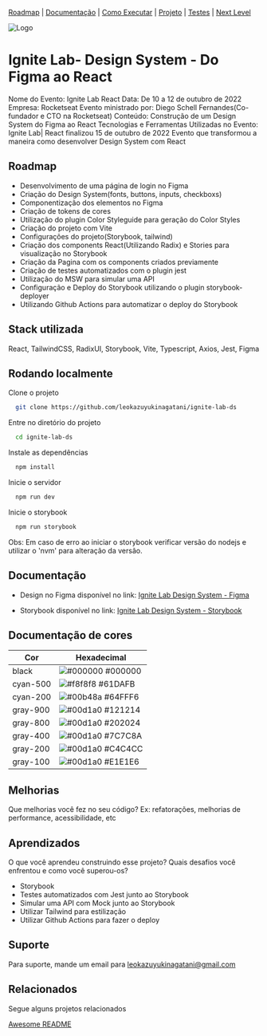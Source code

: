 [Roadmap](#roadmap) |
[Documentação](#documentação) |
[Como Executar](#rodando-localmente) |
[Projeto](#stack-utilizada) |
[Testes](#rodando-os-testes) |
[Next Level](#melhorias) 

![Logo](https://global-uploads.webflow.com/61d83a2ebb0ae01ab96e841a/6335f80ba54ab27e8d4459cd_OG-ignitelab.jpg)


# Ignite Lab- Design System - Do Figma ao React

Nome do Evento: Ignite Lab React
Data: De 10 a 12 de outubro de 2022
Empresa: Rocketseat
Evento ministrado por: Diego Schell Fernandes(Co-fundador e CTO na Rocketseat)
Conteúdo: Construção de um Design System do Figma ao React
Tecnologias e Ferramentas Utilizadas no Evento: 
Ignite Lab| React finalizou 15 de outubro de 2022
Evento que transformou a maneira como desenvolver Design System com React


## Roadmap

- Desenvolvimento de uma página de login no Figma
- Criação do Design System(fonts, buttons, inputs, checkboxs)
- Componentização dos elementos no Figma
- Criação de tokens de cores
- Utilização do plugin Color Styleguide para geração do Color Styles
- Criação do projeto com Vite
- Configurações do projeto(Storybook, tailwind)
- Criação dos components React(Utilizando Radix) e Stories para visualização no Storybook
- Criação da Pagina com os components criados previamente
- Criação de testes automatizados com o plugin jest
- Utilização do MSW para simular uma API
- Configuração e Deploy do Storybook utilizando o plugin storybook-deployer
- Utilizando Github Actions para automatizar o deploy do Storybook

## Stack utilizada
React, TailwindCSS, RadixUI, Storybook, Vite, Typescript, Axios, Jest, Figma

## Rodando localmente

Clone o projeto

```bash
  git clone https://github.com/leokazuyukinagatani/ignite-lab-ds
```

Entre no diretório do projeto

```bash
  cd ignite-lab-ds
```

Instale as dependências

```bash
  npm install
```

Inicie o servidor

```bash
  npm run dev
```

Inicie o storybook

```bash
  npm run storybook
```

Obs: Em caso de erro ao iniciar o storybook verificar versão do nodejs e utilizar o 'nvm' para alteração da versão.

## Documentação
- Design no Figma disponível no link:  [Ignite Lab Design System - Figma](https://www.figma.com/file/YYbBFGWHotDau2pGI4e0u5/Ignite-Lab-Design-System?node-id=1%3A3)

- Storybook disponível no link: [Ignite Lab Design System - Storybook](https://leokazuyukinagatani.github.io/ignite-lab-ds/)

## Documentação de cores

| Cor               | Hexadecimal                                                |
| ----------------- | ---------------------------------------------------------------- |
| black             | ![#000000](https://via.placeholder.com/25/000000/000000.png) #000000 |
| cyan-500          | ![#f8f8f8](https://via.placeholder.com/25/61dafb/61dafb.png) #61DAFB |
| cyan-200          | ![#00b48a](https://via.placeholder.com/25/64fff6/64fff6.png) #64FFF6 |
| gray-900          | ![#00d1a0](https://via.placeholder.com/25/121214/121214.png) #121214 |
| gray-800          | ![#00d1a0](https://via.placeholder.com/25/202024/202024.png) #202024 |
| gray-400          | ![#00d1a0](https://via.placeholder.com/25/7c7c8a/7c7c8a.png) #7C7C8A |
| gray-200          | ![#00d1a0](https://via.placeholder.com/25/c4c4cc/c4c4cc.png) #C4C4CC |
| gray-100          | ![#00d1a0](https://via.placeholder.com/25/e1e1e6/e1e1e6.png) #E1E1E6 |


## Melhorias

Que melhorias você fez no seu código? Ex: refatorações, melhorias de performance, acessibilidade, etc


## Aprendizados

O que você aprendeu construindo esse projeto? Quais desafios você enfrentou e como você superou-os?

- Storybook
- Testes automatizados com Jest junto ao Storybook
- Simular uma API com Mock junto ao Storybook
- Utilizar Tailwind para estilização
- Utilizar Github Actions para fazer o deploy

## Suporte

Para suporte, mande um email para [leokazuyukinagatani@gmail.com](mailto:leokazuyukinagatani@gmail.com?subject=ignitelab-design-system)


## Relacionados

Segue alguns projetos relacionados

[Awesome README](https://github.com/matiassingers/awesome-readme)

